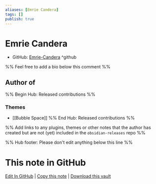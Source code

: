 ```yaml
---
aliases: [Emrie Candera]
tags: []
publish: true
---
```


# Emrie Candera

- GitHub: [Emrie-Candera](https://github.com/Emrie-Candera/) ^github
  <!-- - Discord: `@` ^discord-->
  <!-- - Website: <https://> ^website-->
  <!-- - [[Publish sites|Publish site]]: <https://> ^publish-->

%% Feel free to add a bio below this comment %%

## Author of

%% Begin Hub: Released contributions %%

### Themes

- [[Bubble Space]]
  %% End Hub: Released contributions %%

%% Add links to any plugins, themes or other notes that the author has created but are not (yet) included in the `obsidian-releases` repo %%

<!--
### Unlisted plugins
-->

<!--
### Others
-->

<!--
## Sponsor this author
-->

<!-- - [[GitHub sponsors]]: [Sponsor @Emrie-Candera on GitHub Sponsors](https://github.com/sponsors/Emrie-Candera) ^github-sponsor-->
<!-- - [[Buy me a coffee]]: <https://> ^buy-me-a-coffee-->
<!-- - [[PayPal]]: <https://> ^paypal-->
<!-- - [[Patreon]]: <https://> ^patreon-->

<!--
## Follow this author
-->

<!-- - [[YouTube Channels|On YouTube]]: <https://> ^youtube-->
<!-- - Twitter: <https://> ^twitter-->
<!-- - ... -->

%% Hub footer: Please don't edit anything below this line %%

# This note in GitHub

<span class="git-footer">[Edit In GitHub](https://github.dev/obsidian-community/obsidian-hub/blob/main/01%20-%20Community/People/Emrie-Candera.md "git-hub-edit-note") | [Copy this note](https://raw.githubusercontent.com/obsidian-community/obsidian-hub/main/01%20-%20Community/People/Emrie-Candera.md "git-hub-copy-note") | [Download this vault](https://github.com/obsidian-community/obsidian-hub/archive/refs/heads/main.zip "git-hub-download-vault") </span>
